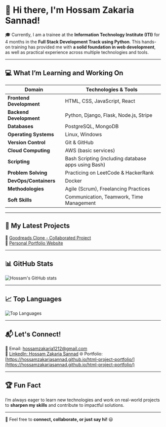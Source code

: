 # 👋 Hi there, I'm Hossam Zakaria Sannad!

🎓 Currently, I am a trainee at the **Information Technology Institute (ITI)** for 4 months in the **Full Stack Development Track using Python**. This hands-on training has provided me with **a solid foundation in web development**, as well as practical experience across multiple technologies and tools.

---

## 💻 What I’m Learning and Working On
| Domain                | Technologies & Tools                                  |
|------------------|--------------------------------------------------------------------|
| **Frontend Development** | HTML, CSS, JavaScript, React |
| **Backend Development** | Python, Django, Flask, Node.js, Stripe |
| **Databases** | PostgreSQL, MongoDB |
| **Operating Systems** | Linux, Windows |
| **Version Control** | Git & GitHub |
| **Cloud Computing** | AWS (basic services) |
| **Scripting** | Bash Scripting (including database apps using Bash) |
| **Problem Solving** | Practicing on LeetCode & HackerRank |
| **DevOps/Containers** | Docker |
| **Methodologies** | Agile (Scrum), Freelancing Practices |
| **Soft Skills** | Communication, Teamwork, Time Management |

---

## 🚀 My Latest Projects
🔗 [Goodreads Clone - Collaborated Project](https://github.com/nadaahmed2001/Goodreads-App)  
🔗 [Personal Portfolio Website](https://hossamzakariasannad.github.io/html-project-portfolio/)  

---

## 📊 GitHub Stats
![Hossam's GitHub stats](https://github-readme-stats.vercel.app/api?username=HossamZakariaSannad&show_icons=true&theme=tokyonight)

---

## 📈 Top Languages
![Top Languages](https://github-readme-stats.vercel.app/api/top-langs/?username=HossamZakariaSannad&layout=compact&theme=tokyonight)

---

## 📬 Let's Connect!
📧 Email: hossamzakaria1212@gmail.com  
🔗 [LinkedIn: Hossam Zakaria Sannad](https://www.linkedin.com/in/hossam-zakaria-s/)
🌐 Portfolio: [https://hossamzakariasannad.github.io/html-project-portfolio/](https://hossamzakariasannad.github.io/html-project-portfolio/)

---

## 🏆 Fun Fact
I’m always eager to learn new technologies and work on real-world projects to **sharpen my skills** and contribute to impactful solutions.

---

💬 Feel free to **connect, collaborate, or just say hi!** 😃
